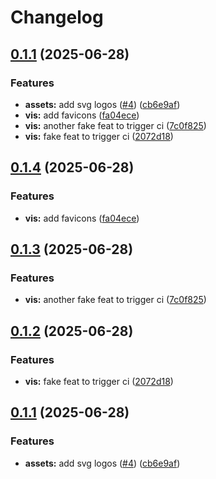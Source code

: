 # Changelog

## [0.1.1](https://github.com/Prodeko/design-system/compare/vis-v0.1.0...vis-v0.1.1) (2025-06-28)


### Features

* **assets:** add svg logos ([#4](https://github.com/Prodeko/design-system/issues/4)) ([cb6e9af](https://github.com/Prodeko/design-system/commit/cb6e9af0186304a7cdc834acbc83b7173fa68858))
* **vis:** add favicons ([fa04ece](https://github.com/Prodeko/design-system/commit/fa04ece980ec579439a3f05a5d444d3e302e1891))
* **vis:** another fake feat to trigger ci ([7c0f825](https://github.com/Prodeko/design-system/commit/7c0f825be33d658dbe8d3d55f076c742ef9cd0e4))
* **vis:** fake feat to trigger ci ([2072d18](https://github.com/Prodeko/design-system/commit/2072d1876f436902c2b1f1db79e957213b28e4fd))

## [0.1.4](https://github.com/Prodeko/design-system/compare/vis-v0.1.3...vis-v0.1.4) (2025-06-28)


### Features

* **vis:** add favicons ([fa04ece](https://github.com/Prodeko/design-system/commit/fa04ece980ec579439a3f05a5d444d3e302e1891))

## [0.1.3](https://github.com/Prodeko/design-system/compare/vis-v0.1.2...vis-v0.1.3) (2025-06-28)


### Features

* **vis:** another fake feat to trigger ci ([7c0f825](https://github.com/Prodeko/design-system/commit/7c0f825be33d658dbe8d3d55f076c742ef9cd0e4))

## [0.1.2](https://github.com/Prodeko/design-system/compare/vis-v0.1.1...vis-v0.1.2) (2025-06-28)


### Features

* **vis:** fake feat to trigger ci ([2072d18](https://github.com/Prodeko/design-system/commit/2072d1876f436902c2b1f1db79e957213b28e4fd))

## [0.1.1](https://github.com/Prodeko/design-system/compare/vis-v0.1.0...vis-v0.1.1) (2025-06-28)


### Features

* **assets:** add svg logos ([#4](https://github.com/Prodeko/design-system/issues/4)) ([cb6e9af](https://github.com/Prodeko/design-system/commit/cb6e9af0186304a7cdc834acbc83b7173fa68858))
